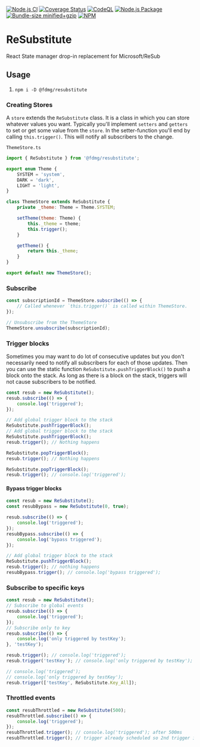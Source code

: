 [![Node.js CI](https://github.com/FDMediagroep/ReSubstitute/actions/workflows/node.js.yml/badge.svg)](https://github.com/FDMediagroep/ReSubstitute/actions/workflows/node.js.yml)
[![Coverage Status](https://coveralls.io/repos/github/FDMediagroep/ReSubstitute/badge.svg?branch=main)](https://coveralls.io/github/FDMediagroep/ReSubstitute?branch=main)
[![CodeQL](https://github.com/FDMediagroep/ReSubstitute/actions/workflows/codeql-analysis.yml/badge.svg)](https://github.com/FDMediagroep/ReSubstitute/actions/workflows/codeql-analysis.yml)
[![Node.js Package](https://github.com/FDMediagroep/ReSubstitute/actions/workflows/npm-publish.yml/badge.svg)](https://github.com/FDMediagroep/ReSubstitute/actions/workflows/npm-publish.yml)
[![Bundle-size minified+gzip](https://img.shields.io/bundlephobia/minzip/@fdmg/resubstitute)](https://bundlephobia.com/result?p=@fdmg/resubstitute)
[![NPM](https://img.shields.io/npm/v/@fdmg/resubstitute?color=blue)](https://npmjs.com/package/@fdmg%2Fresubstitute)

# ReSubstitute

React State manager drop-in replacement for Microsoft/ReSub

## Usage

1. `npm i -D @fdmg/resubstitute`

### Creating Stores

A `store` extends the `ReSubstitute` class. It is a class in which you can store whatever values you want.
Typically you'll implement `setters` and `getters` to set or get some value from the `store`.
In the setter-function you'll end by calling `this.trigger()`. This will notify all subscribers to the change.

`ThemeStore.ts`

```javascript
import { ReSubstitute } from '@fdmg/resubstitute';

export enum Theme {
    SYSTEM = 'system',
    DARK = 'dark',
    LIGHT = 'light',
}

class ThemeStore extends ReSubstitute {
    private _theme: Theme = Theme.SYSTEM;

    setTheme(theme: Theme) {
        this._theme = theme;
        this.trigger();
    }

    getTheme() {
        return this._theme;
    }
}

export default new ThemeStore();
```

### Subscribe

```javascript
const subscriptionId = ThemeStore.subscribe(() => {
    // Called whenever `this.trigger()` is called within ThemeStore.
});

// Unsubscribe from the ThemeStore
ThemeStore.unsubscribe(subscriptionId);
```

### Trigger blocks

Sometimes you may want to do lot of consecutive updates but you don't necessarily need to notify all subscribers for each of those updates. Then you can use the static function `ReSubstitute.pushTriggerBlock()` to push a block onto the stack. As long as there is a block on the stack, triggers will not cause subscribers to be notified.

```javascript
const resub = new ReSubstitute();
resub.subscribe(() => {
    console.log('triggered');
});

// Add global trigger block to the stack
ReSubstitute.pushTriggerBlock();
// Add global trigger block to the stack
ReSubstitute.pushTriggerBlock();
resub.trigger(); // Nothing happens

ReSubstitute.popTriggerBlock();
resub.trigger(); // Nothing happens

ReSubstitute.popTriggerBlock();
resub.trigger(); // console.log('triggered');
```

#### Bypass trigger blocks

```javascript
const resub = new ReSubstitute();
const resubBypass = new ReSubstitute(0, true);

resub.subscribe(() => {
    console.log('triggered');
});
resubBypass.subscribe(() => {
    console.log('bypass triggered');
});

// Add global trigger block to the stack
ReSubstitute.pushTriggerBlock();
resub.trigger(); // nothing happens
resubBypass.trigger(); // console.log('bypass triggered');
```

### Subscribe to specific keys

```javascript
const resub = new ReSubstitute();
// Subscribe to global events
resub.subscribe(() => {
    console.log('triggered');
});
// Subscribe only to key
resub.subscribe(() => {
    console.log('only triggered by testKey');
}, 'testKey');

resub.trigger(); // console.log('triggered');
resub.trigger('testKey'); // console.log('only triggered by testKey');

// console.log('triggered');
// console.log('only triggered by testKey');
resub.trigger(['testKey', ReSubstitute.Key_All]);
```

### Throttled events

```javascript
const resubThrottled = new ReSubstitute(500);
resubThrottled.subscribe(() => {
    console.log('triggered');
});
resubThrottled.trigger(); // console.log('triggered'); after 500ms
resubThrottled.trigger(); // trigger already scheduled so 2nd trigger is ignored
```
